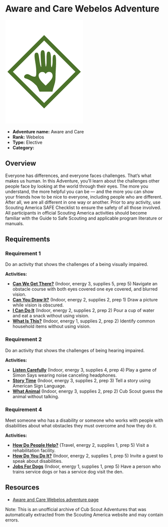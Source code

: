 # Aware and Care Webelos Adventure

![Aware and Care Webelos adventure belt loop](images/aware-and-care.jpg)

- **Adventure name:** Aware and Care
- **Rank:** Webelos
- **Type:** Elective
- **Category:** 

## Overview

Everyone has differences, and everyone faces challenges. That’s what makes us human. In this Adventure, you’ll learn about the challenges other people face by looking at the world through their eyes. The more you understand, the more helpful you can be — and the more you can show your friends how to be nice to everyone, including people who are different. After all, we are all different in one way or another. Prior to any activity, use Scouting America SAFE Checklist to ensure the safety of all those involved. All participants in official Scouting America activities should become familiar with the Guide to Safe Scouting and applicable program literature or manuals.

## Requirements

### Requirement 1

Do an activity that shows the challenges of a being visually impaired.

**Activities:**

- **[Can We Get There?](https://www.scouting.org/cub-scout-activities/can-we-get-there/)** (Indoor, energy 3, supplies 5, prep 5)
  Navigate an obstacle course with both eyes covered one eye covered, and blurred vision.
- **[Can You Draw It?](https://www.scouting.org/cub-scout-activities/can-you-draw-it/)** (Indoor, energy 2, supplies 2, prep 1)
  Draw a picture while vision is obscured.
- **[I Can Do It](https://www.scouting.org/cub-scout-activities/i-can-do-it/)** (Indoor, energy 2, supplies 2, prep 2)
  Pour a cup of water and eat a snack without using vision.
- **[What Is This?](https://www.scouting.org/cub-scout-activities/what-is-this/)** (Indoor, energy 1, supplies 2, prep 2)
  Identify common household items without using vision.

### Requirement 2

Do an activity that shows the challenges of being hearing impaired.

**Activities:**

- **[Listen Carefully](https://www.scouting.org/cub-scout-activities/listen-carefully/)** (Indoor, energy 3, supplies 4, prep 4)
  Play a game of Simon Says wearing noise canceling headphones.
- **[Story Time](https://www.scouting.org/cub-scout-activities/story-time-webelos/)** (Indoor, energy 3, supplies 2, prep 3)
  Tell a story using American Sign Language.
- **[What Animal](https://www.scouting.org/cub-scout-activities/what-animal-webelos/)** (Indoor, energy 3, supplies 2, prep 2)
  Cub Scout guess the animal without talking.

### Requirement 4

Meet someone who has a disability or someone who works with people with disabilities about what obstacles they must overcome and how they do it.

**Activities:**

- **[How Do People Help?](https://www.scouting.org/cub-scout-activities/how-do-people-help/)** (Travel, energy 2, supplies 1, prep 5)
  Visit a rehabilitation facility.
- **[How Do You Do It?](https://www.scouting.org/cub-scout-activities/how-do-you-do-it/)** (Indoor, energy 2, supplies 1, prep 5)
  Invite a guest to speak about disabilities.
- **[Jobs For Dogs](https://www.scouting.org/cub-scout-activities/jobs-for-dogs/)** (Indoor, energy 1, supplies 1, prep 5)
  Have a person who trains service dogs or has a service dog visit the den.


## Resources

- [Aware and Care Webelos adventure page](https://www.scouting.org/cub-scout-adventures/aware-and-care/)

Note: This is an unofficial archive of Cub Scout Adventures that was automatically extracted from the Scouting America website and may contain errors.